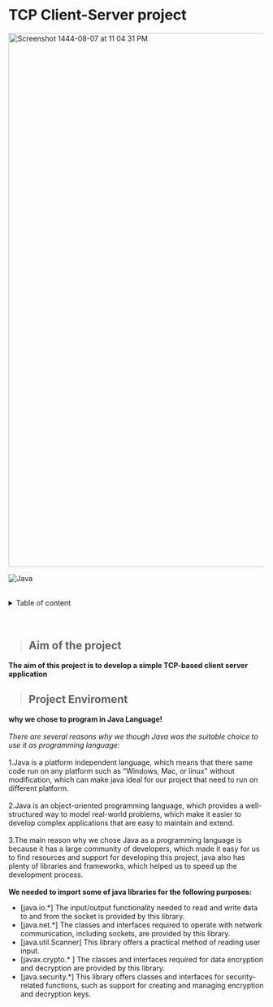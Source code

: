 # TCP Client-Server project <a name="TOP"></a>

<img width="1051" alt="Screenshot 1444-08-07 at 11 04 31 PM" src="https://user-images.githubusercontent.com/116809090/221671221-3f44555e-eb9c-4e29-9c2f-2d3d9e2a826a.png">

![Java](https://img.shields.io/badge/java-%23ED8B00.svg?style=for-the-badge&logo=java&logoColor=white)

 <br>
 <details><summary> <p4> Table of content </p4> </summary>
           <p> 1.Aim of the project</p>
           <p> 2.Why Java!</p> 
           <p> 3.Java libraries</p> 
           <p> 4.Steps for TCP socket programming connection</p>
           <p> 5.Steps for setting up the network</p>
           <p> 6.Application outputs </p>
           <p> 7.Developers Team </p> </details>
 
<br>
<br>

> ## Aim of the project 
**The aim of this project is to develop a simple TCP-based client server application**

> ## Project Enviroment
**why we chose to program in Java Language!**
<br>
<br>
*There are several reasons why we though Java was the suitable choice to use it as programming language:*
<br>
<br>
1.Java is a platform independent language, which means that there same code run on any platform such as "Windows, Mac, or linux" without modification, which can make java ideal for our project that need to run on different platform.<br> <br>
2.Java is an object-oriented programming language, which provides a well- structured way to model real-world problems, which make it easier to develop complex applications that are easy to maintain and extend.<br> <br>
3.The main reason why we chose Java as a programming language is because it has a large community of developers, which made it easy for us to find resources and support for developing this project, java also has plenty of libraries and frameworks, which helped us to speed up the development process.
<br>
<br>
**We needed to import some of java libraries for the following purposes:**
<br>
- [java.io.*] The input/output functionality needed to read and write data to and from the socket is provided by this library.<br>
- [java.net.*] The classes and interfaces required to operate with network communication, including sockets, are provided by this library.<br> 
- [java.util.Scanner] This library offers a practical method of reading user input.<br>
- [javax.crypto.* ] The classes and interfaces required for data encryption and decryption are provided by this library.<br>
- [java.security.*] This library offers classes and interfaces for security- related functions, such as support for creating and managing encryption and decryption keys.
<br><br>



 
